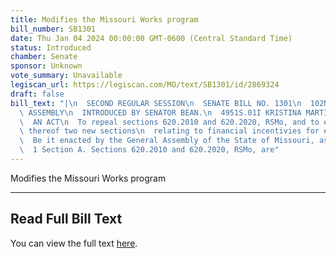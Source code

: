 ```yaml
---
title: Modifies the Missouri Works program
bill_number: SB1301
date: Thu Jan 04 2024 00:00:00 GMT-0600 (Central Standard Time)
status: Introduced
chamber: Senate
sponsor: Unknown
vote_summary: Unavailable
legiscan_url: https://legiscan.com/MO/text/SB1301/id/2869324
draft: false
bill_text: "|\n  SECOND REGULAR SESSION\n  SENATE BILL NO. 1301\n  102ND GENERA L\
  \ ASSEMBLY\n  INTRODUCED BY SENATOR BEAN.\n  4951S.01I KRISTINA MARTIN, Secretary\n\
  \  AN ACT\n  To repeal sections 620.2010 and 620.2020, RSMo, and to enact in lieu\
  \ thereof two new sections\n  relating to financial incentivies for economic development.\n\
  \  Be it enacted by the General Assembly of the State of Missouri, as follows:\n\
  \  1 Section A. Sections 620.2010 and 620.2020, RSMo, are"
---
```

Modifies the Missouri Works program

---

## Read Full Bill Text

You can view the full text [here](https://legiscan.com/MO/text/SB1301/id/2869324).
